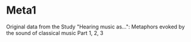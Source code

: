 # Meta1
Original data from the Study "Hearing music as...": Metaphors evoked by the sound
of classical music
Part 1, 2, 3
